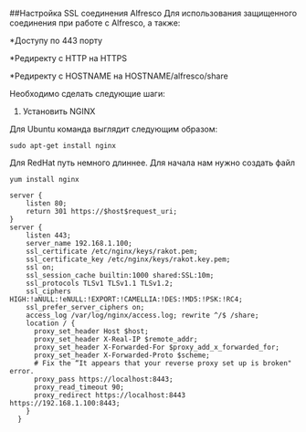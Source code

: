 ##Настройка SSL соединения Alfresco
Для использования защищенного соединения при работе с Alfresco, а также:

*Доступу по 443 порту

*Редиректу с HTTP на HTTPS

*Редиректу с HOSTNAME на HOSTNAME/alfresco/share

Необходимо сделать следующие шаги:

1) Установить NGINX

Для Ubuntu команда выглядит следующим образом:
```
sudo apt-get install nginx
```
Для RedHat путь немного длиннее. Для начала нам нужно создать файл 
```
yum install nginx
```
```
server {
    listen 80;
    return 301 https://$host$request_uri;
}
server {
    listen 443;
    server_name 192.168.1.100;
    ssl_certificate /etc/nginx/keys/rakot.pem;
    ssl_certificate_key /etc/nginx/keys/rakot.key.pem;
    ssl on;
    ssl_session_cache builtin:1000 shared:SSL:10m;
    ssl_protocols TLSv1 TLSv1.1 TLSv1.2;
    ssl_ciphers HIGH:!aNULL:!eNULL:!EXPORT:!CAMELLIA:!DES:!MD5:!PSK:!RC4;
    ssl_prefer_server_ciphers on;
    access_log /var/log/nginx/access.log; rewrite ^/$ /share;
    location / {
      proxy_set_header Host $host;
      proxy_set_header X-Real-IP $remote_addr;
      proxy_set_header X-Forwarded-For $proxy_add_x_forwarded_for;
      proxy_set_header X-Forwarded-Proto $scheme;
      # Fix the “It appears that your reverse proxy set up is broken" error.
      proxy_pass https://localhost:8443;
      proxy_read_timeout 90;
      proxy_redirect https://localhost:8443 https://192.168.1.100:8443;
    }
  }

```
